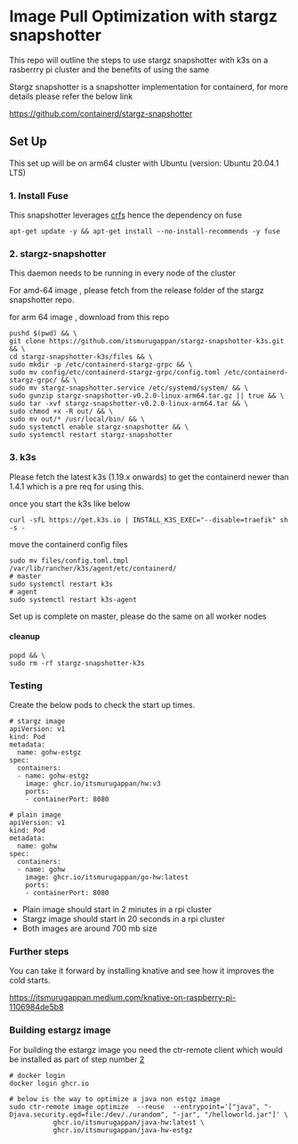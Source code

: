 # Image Pull Optimization with stargz snapshotter 

This repo will outline the steps to use stargz snapshotter with k3s on a 
rasberrry pi cluster and the benefits of using the same

Stargz snapshotter is a snapshotter implementation for containerd, for more details 
please refer the below link

https://github.com/containerd/stargz-snapshotter

## Set Up

This set up will be on arm64 cluster with Ubuntu (version: Ubuntu 20.04.1 LTS)

### 1. Install Fuse

This snapshotter leverages [crfs](https://github.com/google/crfs) hence the 
dependency on fuse

```shell
apt-get update -y && apt-get install --no-install-recommends -y fuse
```

### 2. stargz-snapshotter

This daemon needs to be running in every node of the cluster

For amd-64 image , please fetch from the release folder of the stargz snapshotter repo.

for arm 64 image , download from this repo

```shell
pushd $(pwd) && \
git clone https://github.com/itsmurugappan/stargz-snapshotter-k3s.git && \
cd stargz-snapshotter-k3s/files && \
sudo mkdir -p /etc/containerd-stargz-grpc && \
sudo mv config/etc/containerd-stargz-grpc/config.toml /etc/containerd-stargz-grpc/ && \
sudo mv stargz-snapshotter.service /etc/systemd/system/ && \
sudo gunzip stargz-snapshotter-v0.2.0-linux-arm64.tar.gz || true && \
sudo tar -xvf stargz-snapshotter-v0.2.0-linux-arm64.tar && \
sudo chmod +x -R out/ && \
sudo mv out/* /usr/local/bin/ && \
sudo systemctl enable stargz-snapshotter && \
sudo systemctl restart stargz-snapshotter
```

### 3. k3s

Please fetch the latest k3s (1.19.x onwards) to get the containerd newer than 1.4.1 which is a pre req for using this.

once you start the k3s like below
```
curl -sfL https://get.k3s.io | INSTALL_K3S_EXEC="--disable=traefik" sh -s -
```

move the containerd config files

```shell
sudo mv files/config.toml.tmpl /var/lib/rancher/k3s/agent/etc/containerd/
# master
sudo systemctl restart k3s
# agent
sudo systemctl restart k3s-agent
```

Set up is complete on master, please do the same on all worker nodes

#### cleanup
```shell
popd && \
sudo rm -rf stargz-snapshotter-k3s
```

### Testing

Create the below pods to check the start up times.

```
# stargz image
apiVersion: v1
kind: Pod
metadata:
  name: gohw-estgz
spec:
  containers:
  - name: gohw-estgz
    image: ghcr.io/itsmurugappan/hw:v3
    ports:
    - containerPort: 8080 

# plain image
apiVersion: v1
kind: Pod
metadata:
  name: gohw
spec:
  containers:
  - name: gohw
    image: ghcr.io/itsmurugappan/go-hw:latest
    ports:
    - containerPort: 8080 
```
* Plain image should start in 2 minutes in a rpi cluster
* Stargz image should start in 20 seconds in a rpi cluster
* Both images are around 700 mb size

### Further steps

You can take it forward by installing knative and see how it improves the cold starts.

https://itsmurugappan.medium.com/knative-on-raspberry-pi-1106984de5b8

### Building estargz image

For building the estargz image you need the ctr-remote client which would be installed as part of step number [2](#2-stargz-snapshotter)

```
# docker login
docker login ghcr.io

# below is the way to optimize a java non estgz image
sudo ctr-remote image optimize  --reuse  --entrypoint='["java", "-Djava.security.egd=file:/dev/./urandom", "-jar", "/helloworld.jar"]' \
           ghcr.io/itsmurugappan/java-hw:latest \
           ghcr.io/itsmurugappan/java-hw-estgz
```
